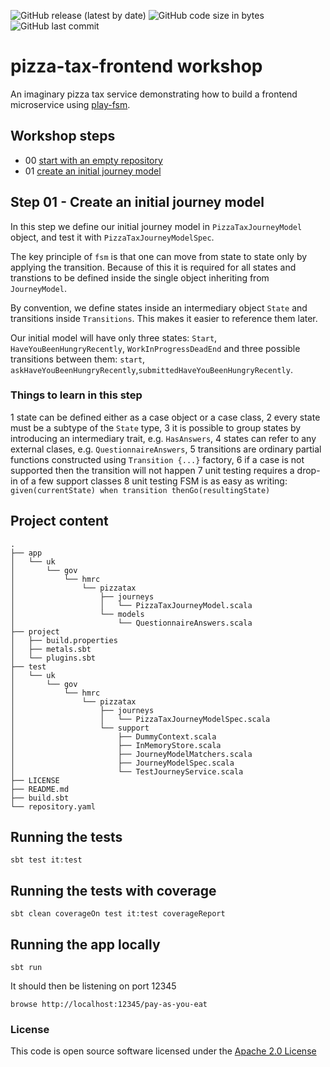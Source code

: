 ![GitHub release (latest by date)](https://img.shields.io/github/v/release/hmrc/pizza-tax-frontend) ![GitHub code size in bytes](https://img.shields.io/github/languages/code-size/hmrc/pizza-tax-frontend) ![GitHub last commit](https://img.shields.io/github/last-commit/hmrc/pizza-tax-frontend)

# pizza-tax-frontend workshop

An imaginary pizza tax service demonstrating how to build a frontend microservice using [play-fsm](https://github.com/hmrc/play-fsm).

## Workshop steps

- 00 [start with an empty repository](https://github.com/hmrc/pizza-tax-frontend-workshop/tree/master#readme)
- 01 [create an initial journey model](https://github.com/hmrc/pizza-tax-frontend-workshop/tree/step-01-create-a-journey#readme)

## Step 01 - Create an initial journey model

In this step we define our initial journey model in `PizzaTaxJourneyModel` object, 
and test it with `PizzaTaxJourneyModelSpec`.

The key principle of `fsm` is that one can move from state to state only by applying the transition. Because of this it is required for all states and transtions to be defined inside the single object inheriting from `JourneyModel`.

By convention, we define states inside an intermediary object `State` and transitions inside `Transitions`. This makes it easier to reference them later.

Our initial model will have only three states: `Start`, `HaveYouBeenHungryRecently`, `WorkInProgressDeadEnd` and three possible transitions between them: `start`, `askHaveYouBeenHungryRecently`,`submittedHaveYouBeenHungryRecently`.

### Things to learn in this step

1 state can be defined either as a case object or a case class,
2 every state must be a subtype of the `State` type,
3 it is possible to group states by introducing an intermediary trait, e.g. `HasAnswers`,
4 states can refer to any external clases, e.g. `QuestionnaireAnswers`,
5 transitions are ordinary partial functions constructed using `Transition {...}` factory,
6 if a case is not supported then the transition will not happen
7 unit testing requires a drop-in of a few support classes
8 unit testing FSM is as easy as writing: ```given(currentState) when transition thenGo(resultingState)```

## Project content

    .
    ├── app
    │   └── uk
    │       └── gov
    │           └── hmrc
    │               └── pizzatax
    │                   ├── journeys
    │                   │   └── PizzaTaxJourneyModel.scala
    │                   └── models
    │                       └── QuestionnaireAnswers.scala
    ├── project
    │   ├── build.properties
    │   ├── metals.sbt
    │   └── plugins.sbt
    ├── test
    │   └── uk
    │       └── gov
    │           └── hmrc
    │               └── pizzatax
    │                   ├── journeys
    │                   │   └── PizzaTaxJourneyModelSpec.scala
    │                   └── support
    │                       ├── DummyContext.scala
    │                       ├── InMemoryStore.scala
    │                       ├── JourneyModelMatchers.scala
    │                       ├── JourneyModelSpec.scala
    │                       └── TestJourneyService.scala
    ├── LICENSE
    ├── README.md
    ├── build.sbt
    └── repository.yaml


## Running the tests

    sbt test it:test

## Running the tests with coverage

    sbt clean coverageOn test it:test coverageReport

## Running the app locally

    sbt run

It should then be listening on port 12345

    browse http://localhost:12345/pay-as-you-eat

### License

This code is open source software licensed under the [Apache 2.0 License]("http://www.apache.org/licenses/LICENSE-2.0.html")
